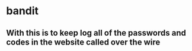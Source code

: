 # bandit

## With this is to keep log all of the passwords and codes in the website called over the wire

